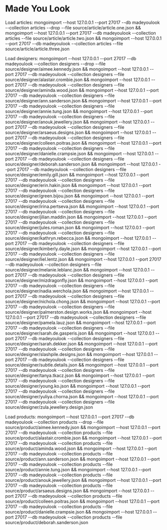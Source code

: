 # Made You Look

Load articles:
mongoimport --host 127.0.0.1 --port 27017 --db madeyoulook --collection articles --drop --file source/article/article.one.json &&
mongoimport --host 127.0.0.1 --port 27017 --db madeyoulook --collection articles --file source/article/article.two.json &&
mongoimport --host 127.0.0.1 --port 27017 --db madeyoulook --collection articles --file source/article/article.three.json

Load designers:
mongoimport --host 127.0.0.1 --port 27017 --db madeyoulook --collection designers --drop --file source/designer/aimee.kennedy.json &&
mongoimport --host 127.0.0.1 --port 27017 --db madeyoulook --collection designers --file source/designer/alastair.crombie.json &&
mongoimport --host 127.0.0.1 --port 27017 --db madeyoulook --collection designers --file source/designer/aminda.wood.json &&
mongoimport --host 127.0.0.1 --port 27017 --db madeyoulook --collection designers --file source/designer/ann.sanderson.json &&
mongoimport --host 127.0.0.1 --port 27017 --db madeyoulook --collection designers --file source/designer/annie.tung.json &&
mongoimport --host 127.0.0.1 --port 27017 --db madeyoulook --collection designers --file source/designer/anouk.jewellery.json &&
mongoimport --host 127.0.0.1 --port 27017 --db madeyoulook --collection designers --file source/designer/arsaeus.designs.json &&
mongoimport --host 127.0.0.1 --port 27017 --db madeyoulook --collection designers --file source/designer/colleen.poitras.json &&
mongoimport --host 127.0.0.1 --port 27017 --db madeyoulook --collection designers --file source/designer/danielle.crampsie.json &&
mongoimport --host 127.0.0.1 --port 27017 --db madeyoulook --collection designers --file source/designer/deborah.sanderson.json &&
mongoimport --host 127.0.0.1 --port 27017 --db madeyoulook --collection designers --file source/designer/emily.gill.json &&
mongoimport --host 127.0.0.1 --port 27017 --db madeyoulook --collection designers --file source/designer/erin.hakin.json &&
mongoimport --host 127.0.0.1 --port 27017 --db madeyoulook --collection designers --file source/designer/green.bijou.json &&
mongoimport --host 127.0.0.1 --port 27017 --db madeyoulook --collection designers --file source/designer/irina.pertseva.json &&
mongoimport --host 127.0.0.1 --port 27017 --db madeyoulook --collection designers --file source/designer/jilian.maddin.json &&
mongoimport --host 127.0.0.1 --port 27017 --db madeyoulook --collection designers --file source/designer/jules.roman.json &&
mongoimport --host 127.0.0.1 --port 27017 --db madeyoulook --collection designers --file source/designer/kathryn.rebecca.json &&
mongoimport --host 127.0.0.1 --port 27017 --db madeyoulook --collection designers --file source/designer/kimberly.dayle.json &&
mongoimport --host 127.0.0.1 --port 27017 --db madeyoulook --collection designers --file source/designer/liel.lentz.json &&
mongoimport --host 127.0.0.1 --port 27017 --db madeyoulook --collection designers --file source/designer/melanie.leblanc.json &&
mongoimport --host 127.0.0.1 --port 27017 --db madeyoulook --collection designers --file source/designer/mizdragonfly.json &&
mongoimport --host 127.0.0.1 --port 27017 --db madeyoulook --collection designers --file source/designer/nadia.werchola.json &&
mongoimport --host 127.0.0.1 --port 27017 --db madeyoulook --collection designers --file source/designer/nichola.chong.json &&
mongoimport --host 127.0.0.1 --port 27017 --db madeyoulook --collection designers --file source/designer/palmerston.design.works.json &&
mongoimport --host 127.0.0.1 --port 27017 --db madeyoulook --collection designers --file source/designer/pamela.lauz.json &&
mongoimport --host 127.0.0.1 --port 27017 --db madeyoulook --collection designers --file source/designer/sarah.de.gasperis.json &&
mongoimport --host 127.0.0.1 --port 27017 --db madeyoulook --collection designers --file source/designer/sarah.dekker.json &&
mongoimport --host 127.0.0.1 --port 27017 --db madeyoulook --collection designers --file source/designer/slashpile.designs.json &&
mongoimport --host 127.0.0.1 --port 27017 --db madeyoulook --collection designers --file source/designer/subtle.details.json &&
mongoimport --host 127.0.0.1 --port 27017 --db madeyoulook --collection designers --file source/designer/tanya.tkacz.json &&
mongoimport --host 127.0.0.1 --port 27017 --db madeyoulook --collection designers --file source/designer/young.ko.json &&
mongoimport --host 127.0.0.1 --port 27017 --db madeyoulook --collection designers --file source/designer/yuliya.chorna.json &&
mongoimport --host 127.0.0.1 --port 27017 --db madeyoulook --collection designers --file source/designer/zula.jewellery.design.json

Load products:
mongoimport --host 127.0.0.1 --port 27017 --db madeyoulook --collection products --drop --file source/product/aimee.kennedy.json &&
mongoimport --host 127.0.0.1 --port 27017 --db madeyoulook --collection products --file source/product/alastair.crombie.json &&
mongoimport --host 127.0.0.1 --port 27017 --db madeyoulook --collection products --file source/product/aminda.wood.json &&
mongoimport --host 127.0.0.1 --port 27017 --db madeyoulook --collection products --file source/product/ann.sanderson.json &&
mongoimport --host 127.0.0.1 --port 27017 --db madeyoulook --collection products --file source/product/annie.tung.json &&
mongoimport --host 127.0.0.1 --port 27017 --db madeyoulook --collection products --file source/product/anouk.jewellery.json &&
mongoimport --host 127.0.0.1 --port 27017 --db madeyoulook --collection products --file source/product/arsaeus.designs.json &&
mongoimport --host 127.0.0.1 --port 27017 --db madeyoulook --collection products --file source/product/colleen.poitras.json &&
mongoimport --host 127.0.0.1 --port 27017 --db madeyoulook --collection products --file source/product/danielle.crampsie.json &&
mongoimport --host 127.0.0.1 --port 27017 --db madeyoulook --collection products --file source/product/deborah.sanderson.json